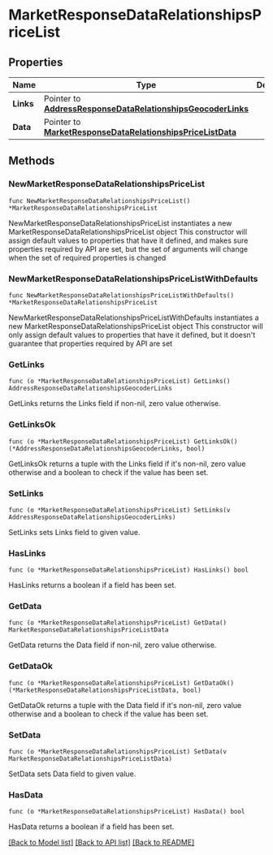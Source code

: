 # MarketResponseDataRelationshipsPriceList

## Properties

Name | Type | Description | Notes
------------ | ------------- | ------------- | -------------
**Links** | Pointer to [**AddressResponseDataRelationshipsGeocoderLinks**](AddressResponseDataRelationshipsGeocoderLinks.md) |  | [optional] 
**Data** | Pointer to [**MarketResponseDataRelationshipsPriceListData**](MarketResponseDataRelationshipsPriceListData.md) |  | [optional] 

## Methods

### NewMarketResponseDataRelationshipsPriceList

`func NewMarketResponseDataRelationshipsPriceList() *MarketResponseDataRelationshipsPriceList`

NewMarketResponseDataRelationshipsPriceList instantiates a new MarketResponseDataRelationshipsPriceList object
This constructor will assign default values to properties that have it defined,
and makes sure properties required by API are set, but the set of arguments
will change when the set of required properties is changed

### NewMarketResponseDataRelationshipsPriceListWithDefaults

`func NewMarketResponseDataRelationshipsPriceListWithDefaults() *MarketResponseDataRelationshipsPriceList`

NewMarketResponseDataRelationshipsPriceListWithDefaults instantiates a new MarketResponseDataRelationshipsPriceList object
This constructor will only assign default values to properties that have it defined,
but it doesn't guarantee that properties required by API are set

### GetLinks

`func (o *MarketResponseDataRelationshipsPriceList) GetLinks() AddressResponseDataRelationshipsGeocoderLinks`

GetLinks returns the Links field if non-nil, zero value otherwise.

### GetLinksOk

`func (o *MarketResponseDataRelationshipsPriceList) GetLinksOk() (*AddressResponseDataRelationshipsGeocoderLinks, bool)`

GetLinksOk returns a tuple with the Links field if it's non-nil, zero value otherwise
and a boolean to check if the value has been set.

### SetLinks

`func (o *MarketResponseDataRelationshipsPriceList) SetLinks(v AddressResponseDataRelationshipsGeocoderLinks)`

SetLinks sets Links field to given value.

### HasLinks

`func (o *MarketResponseDataRelationshipsPriceList) HasLinks() bool`

HasLinks returns a boolean if a field has been set.

### GetData

`func (o *MarketResponseDataRelationshipsPriceList) GetData() MarketResponseDataRelationshipsPriceListData`

GetData returns the Data field if non-nil, zero value otherwise.

### GetDataOk

`func (o *MarketResponseDataRelationshipsPriceList) GetDataOk() (*MarketResponseDataRelationshipsPriceListData, bool)`

GetDataOk returns a tuple with the Data field if it's non-nil, zero value otherwise
and a boolean to check if the value has been set.

### SetData

`func (o *MarketResponseDataRelationshipsPriceList) SetData(v MarketResponseDataRelationshipsPriceListData)`

SetData sets Data field to given value.

### HasData

`func (o *MarketResponseDataRelationshipsPriceList) HasData() bool`

HasData returns a boolean if a field has been set.


[[Back to Model list]](../README.md#documentation-for-models) [[Back to API list]](../README.md#documentation-for-api-endpoints) [[Back to README]](../README.md)


